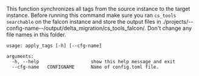 
This function synchronizes all tags from the source instance to the target instance. Before running this command make sure you ran `cs_tools searchable` on the falcon instance and store the output files in ./projects/--config-name--/output/delta_migration/cs_tools_falcon/. Don't change any file names in this folder. 

~~~
usage: apply_tags [-h] [--cfg-name] 
                     
arguments:
  -h, --help                   show this help message and exit
  --cfg-name   CONFIGNAME      Name of config.toml file.
  
                        
~~~